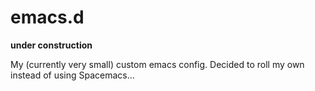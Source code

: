 # emacs.d

**under construction**

My (currently very small) custom emacs config. Decided to roll my own instead of using Spacemacs...
